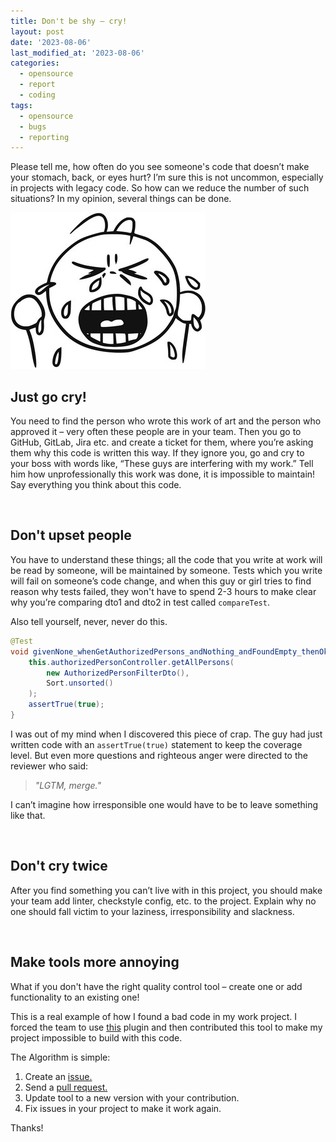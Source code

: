 ```yaml
---
title: Don't be shy – cry!
layout: post
date: '2023-08-06'
last_modified_at: '2023-08-06'
categories:
  - opensource
  - report
  - coding
tags:
  - opensource
  - bugs
  - reporting
---
```


Please tell me, how often do you see someone's code that doesn’t make your stomach, back, or eyes hurt? I’m sure this is not uncommon, especially in projects with legacy code. So how can we reduce the number of such situations? In my opinion, several things can be done.

<img weight="520" title="Crying guy" alt="Crying guy" src="/assets/images/crying-guy.jpeg">

## Just go cry!
You need to find the person who wrote this work of art and the person who approved it –
very often these people are in your team.
Then you go to GitHub, GitLab, Jira etc. and create a ticket for them,
where you’re asking them why this code is written this way.
If they ignore you, go and cry to your boss with words like,
“These guys are interfering with my work.”
Tell him how unprofessionally this work was done, it is impossible to maintain!
Say everything you think about this code.

<br/>

## Don't upset people
You have to understand these things;
all the code that you write at work will be read by someone, will be maintained by someone.
Tests which you write will fail on someone’s code change, 
and when this guy or girl tries to find reason why tests failed, they won't have
to spend 2-3 hours to make clear why you’re comparing dto1 and dto2 in test called `compareTest`.

Also tell yourself, never, never do this.
```java
@Test
void givenNone_whenGetAuthorizedPersons_andNothing_andFoundEmpty_thenOk() {
    this.authorizedPersonController.getAllPersons(
        new AuthorizedPersonFilterDto(),
        Sort.unsorted()
    );
    assertTrue(true);
}

```
I was out of my mind when I discovered this piece of crap.
The guy had just written code with an `assertTrue(true)` statement to keep the coverage level.
But even more questions and righteous anger were directed to the reviewer who said:

> _"LGTM, merge."_

I can’t imagine how irresponsible one would have to be to leave something like that.

<br/>

## Don't cry twice

After you find something you can’t live with in this project,
you should make your team add linter, checkstyle config, etc. to the project.
Explain why no one should fall victim to your laziness, irresponsibility and slackness.

<br/>

## Make tools more annoying

What if you don't have the right quality control tool –
create one or add functionality to an existing one!

This is a real example of how I found a bad code in my work project. 
I forced the team to use [this](https://github.com/volodya-lombrozo/jtcop/) plugin
and then contributed this tool to make my project impossible to build with this code.

The Algorithm is simple:
1. Create an [issue.](https://github.com/volodya-lombrozo/jtcop/issues/242)
2. Send a [pull request.](https://github.com/volodya-lombrozo/jtcop/pull/249)
3. Update tool to a new version with your contribution.
4. Fix issues in your project to make it work again.

Thanks!


